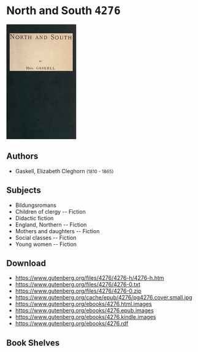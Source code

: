 # North and South <kbd>4276</kbd>

![](./cover.medium.jpg "")

## Authors


 - Gaskell, Elizabeth Cleghorn <small>(1810 - 1865)</small>

## Subjects


 - Bildungsromans
 - Children of clergy -- Fiction
 - Didactic fiction
 - England, Northern -- Fiction
 - Mothers and daughters -- Fiction
 - Social classes -- Fiction
 - Young women -- Fiction

## Download


 - https://www.gutenberg.org/files/4276/4276-h/4276-h.htm
 - https://www.gutenberg.org/files/4276/4276-0.txt
 - https://www.gutenberg.org/files/4276/4276-0.zip
 - https://www.gutenberg.org/cache/epub/4276/pg4276.cover.small.jpg
 - https://www.gutenberg.org/ebooks/4276.html.images
 - https://www.gutenberg.org/ebooks/4276.epub.images
 - https://www.gutenberg.org/ebooks/4276.kindle.images
 - https://www.gutenberg.org/ebooks/4276.rdf

## Book Shelves


